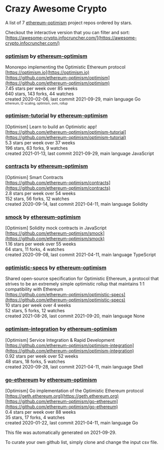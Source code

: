 # Crazy Awesome Crypto
A list of 7 [ethereum-optimism](https://github.com/ethereum-optimism) project repos ordered by stars.  

Checkout the interactive version that you can filter and sort: 
[https://awesome-crypto.infocruncher.com/](https://awesome-crypto.infocruncher.com/)  


### [optimism](https://github.com/ethereum-optimism/optimism) by [ethereum-optimism](https://github.com/ethereum-optimism)  
Monorepo implementing the Optimistic Ethereum protocol  
[https://optimism.io](https://optimism.io)  
[https://github.com/ethereum-optimism/optimism](https://github.com/ethereum-optimism/optimism)  
7.45 stars per week over 85 weeks  
640 stars, 143 forks, 44 watches  
created 2020-02-06, last commit 2021-09-29, main language Go  
<sub><sup>ethereum, l2-scaling, optimism, ovm, rollup</sup></sub>


### [optimism-tutorial](https://github.com/ethereum-optimism/optimism-tutorial) by [ethereum-optimism](https://github.com/ethereum-optimism)  
[Optimism] Learn to build an Optimistic app!  
[https://github.com/ethereum-optimism/optimism-tutorial](https://github.com/ethereum-optimism/optimism-tutorial)  
5.3 stars per week over 37 weeks  
196 stars, 63 forks, 9 watches  
created 2021-01-13, last commit 2021-09-29, main language JavaScript  


### [contracts](https://github.com/ethereum-optimism/contracts) by [ethereum-optimism](https://github.com/ethereum-optimism)  
[Optimism] Smart Contracts  
[https://github.com/ethereum-optimism/contracts](https://github.com/ethereum-optimism/contracts)  
2.8 stars per week over 54 weeks  
152 stars, 56 forks, 12 watches  
created 2020-09-14, last commit 2021-04-11, main language Solidity  


### [smock](https://github.com/ethereum-optimism/smock) by [ethereum-optimism](https://github.com/ethereum-optimism)  
[Optimism] Solidity mock contracts in JavaScript  
[https://github.com/ethereum-optimism/smock](https://github.com/ethereum-optimism/smock)  
1.16 stars per week over 55 weeks  
64 stars, 11 forks, 4 watches  
created 2020-09-08, last commit 2021-04-11, main language TypeScript  


### [optimistic-specs](https://github.com/ethereum-optimism/optimistic-specs) by [ethereum-optimism](https://github.com/ethereum-optimism)  
Shared open-source specification for Optimistic Ethereum, a protocol that strives to be an extremely simple optimistic rollup that maintains 1:1 compatibility with Ethereum  
[https://github.com/ethereum-optimism/optimistic-specs](https://github.com/ethereum-optimism/optimistic-specs)  
10 stars per week over 4 weeks  
52 stars, 5 forks, 12 watches  
created 2021-08-26, last commit 2021-09-20, main language None  


### [optimism-integration](https://github.com/ethereum-optimism/optimism-integration) by [ethereum-optimism](https://github.com/ethereum-optimism)  
[Optimism] Service Integration & Rapid Development  
[https://github.com/ethereum-optimism/optimism-integration](https://github.com/ethereum-optimism/optimism-integration)  
0.92 stars per week over 52 weeks  
48 stars, 18 forks, 5 watches  
created 2020-09-28, last commit 2021-04-11, main language Shell  


### [go-ethereum](https://github.com/ethereum-optimism/go-ethereum) by [ethereum-optimism](https://github.com/ethereum-optimism)  
[Optimism] Go implementation of the Optimistic Ethereum protocol  
[https://geth.ethereum.org](https://geth.ethereum.org)  
[https://github.com/ethereum-optimism/go-ethereum](https://github.com/ethereum-optimism/go-ethereum)  
0.4 stars per week over 88 weeks  
35 stars, 17 forks, 4 watches  
created 2020-01-22, last commit 2021-04-11, main language Go  


This file was automatically generated on 2021-09-29.  

To curate your own github list, simply clone and change the input csv file.  